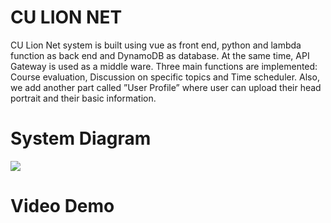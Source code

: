 #  CU LION NET
CU Lion Net system is built using vue as front end, python and lambda function as back end and DynamoDB as database. At the same time, API Gateway is used as a middle ware. Three main functions are implemented: Course evaluation, Discussion on specific topics and Time scheduler. Also, we add another part called ”User Profile” where user can upload their head portrait and their basic information.

# System Diagram
<img src="../CULionNet/system.png"></img>

# Video Demo